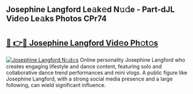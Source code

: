 ## Josephine Langford Le𝚊k𝚎d N𝚞𝚍e - Part-dJL Vid𝚎o Le𝚊ks Photos CPr74

# <h2><a href="http://fbdcqf6.evod.top/?m=Josephine+Langford">🔗 👉🔴 Josephine Langford Vid𝚎o Ph𝚘t𝚘s</a></h2>

[![Josephine Langford N𝚞d𝚎s](https://i.imgur.com/8V9OHl7.gif)](http://fbdcqf6.evod.top/?m=Josephine+Langford)
Online personality Josephine Langford who creates engaging lifestyle and dance content, featuring solo and collaborative dance trend performances and mini vlogs. A public figure like Josephine Langford, with a strong social media presence and a large following, can wield significant influence. 
